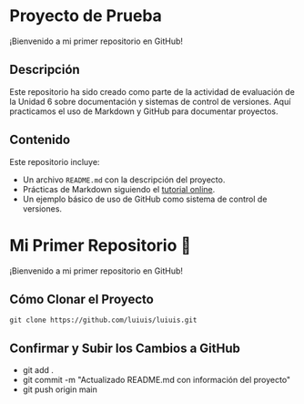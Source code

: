 # Proyecto de Prueba

¡Bienvenido a mi primer repositorio en GitHub!

## Descripción

Este repositorio ha sido creado como parte de la actividad de evaluación de la Unidad 6 sobre documentación y sistemas de control de versiones. Aquí practicamos el uso de Markdown y GitHub para documentar proyectos.

## Contenido

Este repositorio incluye:

- Un archivo `README.md` con la descripción del proyecto.
- Prácticas de Markdown siguiendo el [tutorial online](https://www.markdowntutorial.com/es/).
- Un ejemplo básico de uso de GitHub como sistema de control de versiones.

# Mi Primer Repositorio 🚀

¡Bienvenido a mi primer repositorio en GitHub!

## Cómo Clonar el Proyecto   

`git clone https://github.com/luiuis/luiuis.git`

## Confirmar y Subir los Cambios a GitHub  

- git add .
- git commit -m "Actualizado README.md con información del proyecto"
- git push origin main

